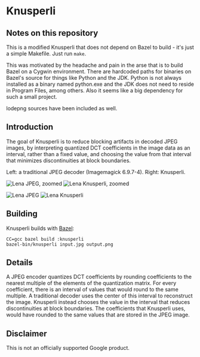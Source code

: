 # Knusperli

## Notes on this repository

This is a modified Knusperli that does not depend on Bazel to build - it's just a simple Makefile. Just run `make`.

This was motivated by the headache and pain in the arse that is to build Bazel on a Cygwin environment. There are hardcoded paths for binaries on Bazel's source for things like Python and the JDK. Python is not always installed as a binary named python.exe and the JDK does not need to reside in Program Files, among others. Also it seems like a big dependency for such a small project.

lodepng sources have been included as well.

## Introduction

The goal of Knusperli is to reduce blocking artifacts in decoded JPEG images, by
interpreting quantized DCT coefficients in the image data as an interval, rather
than a fixed value, and choosing the value from that interval that minimizes
discontinuities at block boundaries.

Left: a traditional JPEG decoder (Imagemagick 6.9.7-4). Right: Knusperli.

![Lena JPEG, zoomed][lena-jpeg-crop] ![Lena Knusperli, zoomed][lena-knus-crop]

![Lena JPEG][lena-jpeg] ![Lena Knusperli][lena-knus]

## Building

Knusperli builds with [Bazel][bazel]:

    CC=gcc bazel build :knusperli
    bazel-bin/knusperli input.jpg output.png

## Details

A JPEG encoder quantizes DCT coefficients by rounding coefficients to the
nearest multiple of the elements of the quantization matrix. For every
coefficient, there is an interval of values that would round to the same
multiple. A traditional decoder uses the center of this interval to reconstruct
the image. Knusperli instead chooses the value in the interval that reduces
discontinuities at block boundaries. The coefficients that Knusperli uses, would
have rounded to the same values that are stored in the JPEG image.

## Disclaimer

This is not an officially supported Google product.

[bazel]: https://bazel.build/
[lena-jpeg-crop]: doc/img/lena.q50.jpeg.crop.png
[lena-knus-crop]: doc/img/lena.q50.knusperli.crop.png
[lena-jpeg]: doc/img/lena.q50.jpeg.png
[lena-knus]: doc/img/lena.q50.knusperli.png
